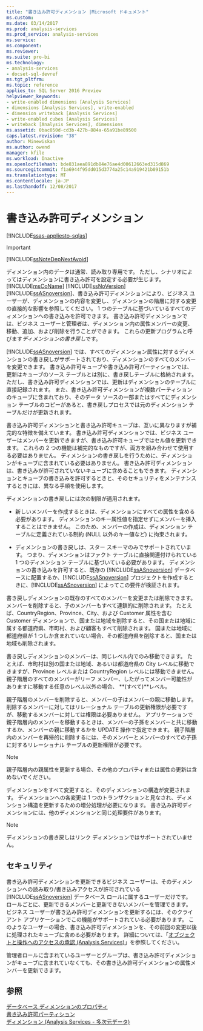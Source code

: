 ```yaml
---
title: "書き込み許可ディメンション |Microsoft ドキュメント"
ms.custom: 
ms.date: 03/14/2017
ms.prod: analysis-services
ms.prod_service: analysis-services
ms.service: 
ms.component: 
ms.reviewer: 
ms.suite: pro-bi
ms.technology:
- analysis-services
- docset-sql-devref
ms.tgt_pltfrm: 
ms.topic: reference
applies_to: SQL Server 2016 Preview
helpviewer_keywords:
- write-enabled dimensions [Analysis Services]
- dimensions [Analysis Services], write-enabled
- dimension writeback [Analysis Services]
- write-enabled cubes [Analysis Services]
- writeback [Analysis Services], dimensions
ms.assetid: 0bac050d-cd3b-427b-884a-65a91be89500
caps.latest.revision: "38"
author: Minewiskan
ms.author: owend
manager: kfile
ms.workload: Inactive
ms.openlocfilehash: bde831aea891db84e76ae4d00612663ed315d869
ms.sourcegitcommit: f1a6944f95dd015d3774a25c14a919421b09151b
ms.translationtype: MT
ms.contentlocale: ja-JP
ms.lasthandoff: 12/08/2017
---
```

# <a name="write-enabled-dimensions"></a>書き込み許可ディメンション
[!INCLUDE[ssas-appliesto-sqlas](../../includes/ssas-appliesto-sqlas.md)]
    
> [!IMPORTANT]  
>  [!INCLUDE[ssNoteDepNextAvoid](../../includes/ssnotedepnextavoid-md.md)]  
  
 ディメンション内のデータは通常、読み取り専用です。 ただし、シナリオによってはディメンションに書き込み許可を設定する必要が生じます。 [!INCLUDE[msCoName](../../includes/msconame-md.md)] [!INCLUDE[ssNoVersion](../../includes/ssnoversion-md.md)] [!INCLUDE[ssASnoversion](../../includes/ssasnoversion-md.md)]、書き込み許可ディメンションにより、ビジネス ユーザーが、ディメンションの内容を変更し、ディメンションの階層に対する変更の直接的な影響を参照してください。 1 つのテーブルに基づいているすべてのディメンションへの書き込みを許可できます。 書き込み許可ディメンションでは、ビジネス ユーザーと管理者は、ディメンション内の属性メンバーの変更、移動、追加、および削除を行うことができます。 これらの更新プログラムと呼びます*ディメンションの書き戻し*です。  
  
 [!INCLUDE[ssASnoversion](../../includes/ssasnoversion-md.md)] では、すべてのディメンション属性に対するディメンションの書き戻しがサポートされており、ディメンションのすべてのメンバーを変更できます。 書き込み許可キューブや書き込み許可パーティションでは、更新はキューブのソース テーブルとは別に、書き戻しテーブルに格納されます。 ただし、書き込み許可ディメンションでは、更新はディメンションのテーブルに直接記録されます。 また、書き込み許可ディメンションが複数パーティションのキューブに含まれており、そのデータ ソースの一部またはすべてにディメンション テーブルのコピーがあると、書き戻しプロセスでは元のディメンション テーブルだけが更新されます。  
  
 書き込み許可ディメンションと書き込み許可キューブは、互いに異なりますが補完的な特徴を備えています。 書き込み許可ディメンションでは、ビジネス ユーザーはメンバーを更新できますが、書き込み許可キューブではセル値を更新できます。 これらの 2 つの機能は補完的なものですが、両方を組み合わせて使用する必要はありません。 ディメンションの書き戻しを行うために、ディメンションがキューブに含まれている必要はありません。 書き込み許可ディメンションは、書き込みが許可されていないキューブに含めることもできます。 ディメンションとキューブの書き込みを許可するときと、そのセキュリティをメンテナンスするときには、異なる手順を使用します。  
  
 ディメンションの書き戻しには次の制限が適用されます。  
  
-   新しいメンバーを作成するときは、ディメンションにすべての属性を含める必要があります。 ディメンションのキー属性値を指定せずにメンバーを挿入することはできません。 このため、メンバーの作成は、ディメンション テーブルに定義されている制約 (NULL 以外のキー値など) に拘束されます。  
  
-   ディメンションの書き戻しは、スター スキーマのみでサポートされています。 つまり、ディメンションはファクト テーブルに直接関連付けられている 1 つのディメンション テーブルに基づいている必要があります。 ディメンションの書き込みを許可すると、既存の [!INCLUDE[ssASnoversion](../../includes/ssasnoversion-md.md)] データベースに配置するか、[!INCLUDE[ssASnoversion](../../includes/ssasnoversion-md.md)] プロジェクトを作成するときに、[!INCLUDE[ssASnoversion](../../includes/ssasnoversion-md.md)] によってこの要件が検証されます。  
  
 書き戻しディメンションの既存のすべてのメンバーを変更または削除できます。 メンバーを削除すると、子のメンバーもすべて連鎖的に削除されます。 たとえば、CountryRegion、Province、City、および Customer 属性を含む Customer ディメンションで、国または地域を削除すると、その国または地域に属する都道府県、市町村、および顧客もすべて削除されます。 国または地域に都道府県が 1 つしか含まれていない場合、その都道府県を削除すると、国または地域も削除されます。  
  
 書き戻しディメンションのメンバーは、同じレベル内でのみ移動できます。 たとえば、市町村は別の国または地域、あるいは都道府県の City レベルに移動できますが、Province レベルまたは CountryRegion レベルには移動できません。 親子階層のすべてのメンバーがリーフ メンバー、したがってメンバー可能性がありますに移動する任意のレベル以外の場合、 **(すべて)**レベル。  
  
 親子階層のメンバーを削除すると、メンバーの子はメンバーの親に移動します。 削除するメンバーに対してはリレーショナル テーブルの更新権限が必要ですが、移動するメンバーに対しては権限は必要ありません。 アプリケーションで親子階層内のメンバーを移動するときは、メンバーの子孫をメンバーと共に移動するか、メンバーの親に移動するかを UPDATE 操作で指定できます。 親子階層内のメンバーを再帰的に削除するには、そのメンバーとメンバーのすべての子孫に対するリレーショナル テーブルの更新権限が必要です。  
  
> [!NOTE]  
>  親子階層内の親属性を更新する場合、その他のプロパティまたは属性の更新は含めないでください。  
  
 ディメンションをすべて変更すると、そのディメンションの構造が変更されます。 ディメンションへの各変更は 1 つのトランザクションと見なされ、ディメンション構造を更新するための増分処理が必要になります。 書き込み許可ディメンションには、他のディメンションと同じ処理要件があります。  
  
> [!NOTE]  
>  ディメンションの書き戻しはリンク ディメンションではサポートされていません。  
  
## <a name="security"></a>セキュリティ  
 書き込み許可ディメンションを更新できるビジネス ユーザーは、そのディメンションへの読み取り/書き込みアクセスが許可されている [!INCLUDE[ssASnoversion](../../includes/ssasnoversion-md.md)] データベース ロールに属するユーザーだけです。 ロールごとに、更新できるメンバーと更新できないメンバーを管理できます。 ビジネス ユーザーが書き込み許可ディメンションを更新するには、そのクライアント アプリケーションでこの機能がサポートされている必要があります。 このようなユーザーの場合、書き込み許可ディメンションを、その前回の変更以後に処理されたキューブに含める必要があります。 詳細については、「[オブジェクトと操作へのアクセスの承認 (Analysis Services)](../../analysis-services/multidimensional-models/authorizing-access-to-objects-and-operations-analysis-services.md)」を参照してください。  
  
 管理者ロールに含まれているユーザーとグループは、書き込み許可ディメンションがキューブに含まれていなくても、その書き込み許可ディメンションの属性メンバーを更新できます。  
  
## <a name="see-also"></a>参照  
 [データベース ディメンションのプロパティ](../../analysis-services/multidimensional-models-olap-logical-dimension-objects/database-dimension-properties.md)   
 [書き込み許可パーティション](../../analysis-services/multidimensional-models-olap-logical-cube-objects/partitions-write-enabled-partitions.md)   
 [ディメンション &#40;Analysis Services - 多次元データ&#41;](../../analysis-services/multidimensional-models-olap-logical-dimension-objects/dimensions-analysis-services-multidimensional-data.md)  
  
  
